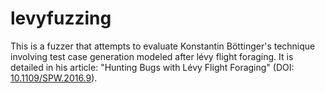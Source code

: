 # levyfuzzing

This is a fuzzer that attempts to evaluate Konstantin Böttinger's technique
involving test case generation modeled after lévy flight foraging. It is
detailed in his article: "Hunting Bugs with Lévy Flight Foraging" (DOI:
[10.1109/SPW.2016.9](http://ieeexplore.ieee.org/document/7527761/)).
